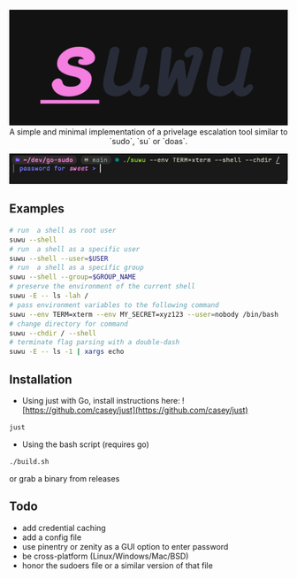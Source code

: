 <p></p>
<p align="center">
  <img src="assets/suwu.png" />
  A simple and minimal implementation of a privelage escalation tool similar to
  `sudo`, `su` or `doas`.
</p>

![example of suwu being used](assets/ex1.png)

## Examples
```sh
# run  a shell as root user
suwu --shell
# run  a shell as a specific user
suwu --shell --user=$USER
# run  a shell as a specific group
suwu --shell --group=$GROUP_NAME
# preserve the environment of the current shell
suwu -E -- ls -lah /
# pass environment variables to the following command
suwu --env TERM=xterm --env MY_SECRET=xyz123 --user=nobody /bin/bash
# change directory for command
suwu --chdir / --shell
# terminate flag parsing with a double-dash
suwu -E -- ls -1 | xargs echo
```
## Installation
- Using just with Go, install instructions here: ![https://github.com/casey/just](https://github.com/casey/just)
```sh
just
```

- Using the bash script (requires go)
```sh
./build.sh
```

or grab a binary from releases

## Todo
- add credential caching
- add a config file
- use pinentry or zenity as a GUI option to enter password
- be cross-platform (Linux/Windows/Mac/BSD)
- honor the sudoers file or a similar version of that file
